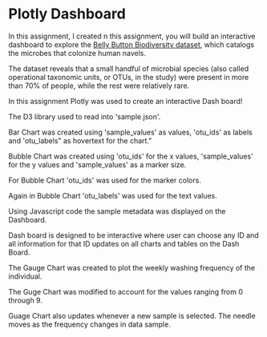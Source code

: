 # Plotly Dashboard

In this assignment, I created n this assignment, you will build an interactive dashboard to explore the [Belly Button Biodiversity dataset](http://robdunnlab.com/projects/belly-button-biodiversity/), which catalogs the microbes that colonize human navels.

The dataset reveals that a small handful of microbial species (also called operational taxonomic units, or OTUs, in the study) were present in more than 70% of people, while the rest were relatively rare.

In this assignment Plotly was used to create an interactive Dash board!

The D3 library used to read into 'sample.json'.

Bar Chart was created using 'sample_values' as values, 'otu_ids' as labels and 'otu_labels" as hovertext for the chart."

Bubble Chart was created using 'otu_ids' for the x values, 'sample_values' for the y values and 'sample_values' as a marker size.

For Bubble Chart 'otu_ids' was used for the marker colors.

Again in  Bubble Chart 'otu_labels' was used for the text values.

Using Javascript code the  sample metadata was displayed on the Dashboard.

Dash board is designed to be interactive where user can choose any ID and all information for that ID updates on all charts and tables on the Dash Board.

The Gauge Chart was created to plot the weekly washing frequency of the individual.

The Guge Chart was modified to account for the values ranging from 0 through 9.

Guage Chart also updates whenever a new sample is selected. The needle moves as the frequency changes in data sample.
